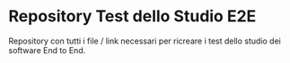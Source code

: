 # Repository Test dello Studio E2E
Repository con tutti i file / link necessari per ricreare i test dello studio dei software End to End.